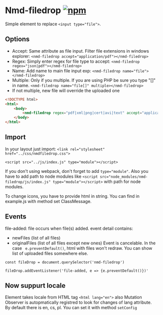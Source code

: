 # Nmd-filedrop [![npm](https://img.shields.io/npm/v/nmd-filedrop?style=for-the-badge)](https://www.npmjs.com/package/nmd-filedrop)

Simple element to replace `<input type="file">`.

## Options 
- Accept: Same attribute as file input. Filter file extensions in windows explorer: `<nmd-filedrop accept="application/pdf"></nmd-filedrop>`
- Regex: Simply enter regex for file type to accept: `<nmd-filedrop regex="json|pdf"></nmd-filedrop>`
- Name: Add name to main file input exp: `<nmd-filedrop name="file"></nmd-filedrop>`
- Multiple: Only if you multiple. If you are using PHP be sure you type "[]" in name. `<nmd-filedrop name="file[]" multiple></nmd-filedrop>`
- If not multiple, new file will override the uploaded one

```html
<!DOCTYPE html>
<html>
	<body>
		<nmd-filedrop regex="pdf|xml|png|cert|avi|text" accept="application/pdf" multiple></nmd-filedrop>
	</body>
</html>
```
## Import
In your layout just import: 
`<link rel="stylesheet" href="../css/nmdfiledrop.css">`

`<script src="../js/index.js" type="module"></script>`

If you don't using webpack, don't forget to add `type="module"`.
Also you have to add path to node modules like `<script src="node_modules/nmd-filedrop/js/index.js" type="module"></script>` with path for node modules.

To change icons, you have to provide html in string. You can find in example.js with method set ClassMessage.

## Events
file-added: file occurs when file(s) added.
event detail contains:
- newFiles (list of all files)
- originalFiles (list of all files except new ones)
Event is cancelable. In the case ` e.preventDefault()`, html with files won't redraw. You can show list of uploaded files somewhere else.

`const fileDrop = document.querySelector('nmd-filedrop')`

`fileDrop.addEventListener('file-added, e => {e.preventDefault()})'`

## Now suppurt locale
Element takes locale from HTML tag `<html lang="en">` also Mutation Observer is autopmatically registred to look for changes of lang attribute.
By default there is en, cs, pl. You can set it with method `setConfig`

```javascript
